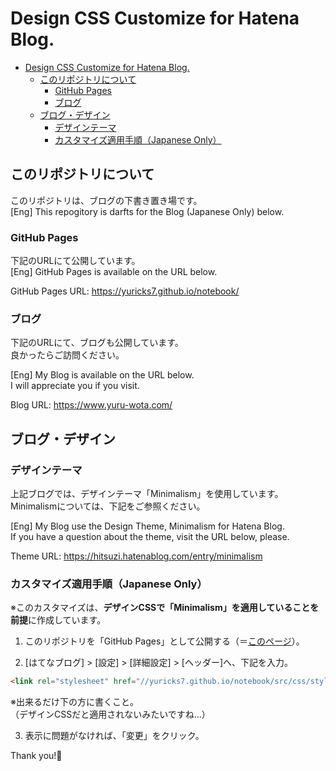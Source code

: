 # Design CSS Customize for Hatena Blog.

- [Design CSS Customize for Hatena Blog.](#design-css-customize-for-hatena-blog)
  - [このリポジトリについて](#このリポジトリについて)
    - [GitHub Pages](#github-pages)
    - [ブログ](#ブログ)
  - [ブログ・デザイン](#ブログデザイン)
    - [デザインテーマ](#デザインテーマ)
    - [カスタマイズ適用手順（Japanese Only）](#カスタマイズ適用手順japanese-only)

## このリポジトリについて

このリポジトリは、ブログの下書き置き場です。<br>
[Eng] This repogitory is darfts for the Blog (Japanese Only) below.

### GitHub Pages

下記のURLにて公開しています。<br>
[Eng] GitHub Pages is available on the URL below.

GitHub Pages URL: https://yuricks7.github.io/notebook/

### ブログ

下記のURLにて、ブログも公開しています。<br>
良かったらご訪問ください。

[Eng] My Blog is available on the URL below.<br>
I will appreciate you if you visit.

Blog URL: https://www.yuru-wota.com/

## ブログ・デザイン

### デザインテーマ

上記ブログでは、デザインテーマ「Minimalism」を使用しています。<br>
Minimalismについては、下記をご参照ください。

[Eng] My Blog use the Design Theme, Minimalism for Hatena Blog.<br>
If you have a question about the theme, visit the URL below, please.

Theme URL: https://hitsuzi.hatenablog.com/entry/minimalism

### カスタマイズ適用手順（Japanese Only）

※このカスタマイズは、**デザインCSSで「Minimalism」を適用していることを前提**に作成しています。

1. このリポジトリを「GitHub Pages」として公開する（＝[このページ](#GitHub-Pages)）。

2. [はてなブログ] > [設定] > [詳細設定] > [ヘッダー]へ、下記を入力。

```html
<link rel="stylesheet" href="//yuricks7.github.io/notebook/src/css/style.css">">
```
※出来るだけ下の方に書くこと。<br>
（デザインCSSだと適用されないみたいですね…）

3.  表示に問題がなければ、「変更」をクリック。

Thank you!👋
